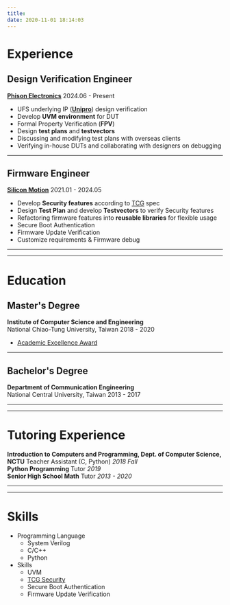 ```yaml
---
title: 
date: 2020-11-01 18:14:03
---
```


# Experience

## Design Verification Engineer
[**Phison Electronics**](https://www.phison.com/)
2024.06 - Present

* UFS underlying IP ([**Unipro**](https://www.mipi.org/specifications/unipro-specifications)) design verification
* Develop **UVM environment** for DUT
* Formal Property Verification (**FPV**)
* Design **test plans** and **testvectors**
* Discussing and modifying test plans with overseas clients
* Verifying in-house DUTs and collaborating with designers on debugging

---

## Firmware Engineer
[**Silicon Motion**](https://www.siliconmotion.com/)
2021.01 - 2024.05

 - Develop **Security features** according to [TCG](https://trustedcomputinggroup.org/) spec
 - Design **Test Plan** and develop **Testvectors** to verify Security features
 - Refactoring firmware features into **reusable libraries** for flexible usage
 - Secure Boot Authentication
 - Firmware Update Verification
 - Customize requirements & Firmware debug

---
---

# Education

## Master's Degree
**Institute of Computer Science and Engineering**  
National Chiao-Tung University, Taiwan
2018 - 2020
 - [Academic Excellence Award](/attaches/Academic_Excellence_Award.pdf)

---

## Bachelor's Degree
**Department of Communication Engineering**  
National Central University, Taiwan
2013 - 2017

---
---

# Tutoring Experience
**Introduction to Computers and Programming, Dept. of Computer Science, NCTU**
Teacher Assistant (C, Python)
_2018 Fall_<br>
**Python Programming**
Tutor
_2019_<br>
**Senior High School Math**
Tutor
_2013 - 2020_

---
---

# Skills
* Programming Language
    * System Verilog
    * C/C++
    * Python
* Skills
    * UVM
    * [TCG Security](https://trustedcomputinggroup.org/)
    * Secure Boot Authentication
    * Firmware Update Verification